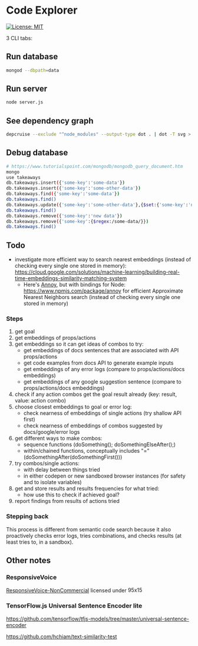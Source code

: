# Code Explorer

[![License: MIT](https://img.shields.io/badge/License-MIT-yellow.svg)](https://opensource.org/licenses/MIT)

3 CLI tabs:

## Run database

```bash
mongod --dbpath=data
```

## Run server

```bash
node server.js
```

## See dependency graph

```bash
depcruise --exclude "^node_modules" --output-type dot . | dot -T svg > dependencygraph.svg; open -a "Firefox" dependencygraph.svg;
```

## Debug database

```bash
# https://www.tutorialspoint.com/mongodb/mongodb_query_document.htm
mongo
use takeaways
db.takeaways.insert({'some-key':'some-data'})
db.takeaways.insert({'some-key':'some-other-data'})
db.takeaways.find({'some-key':'some-data'})
db.takeaways.find()
db.takeaways.update({'some-key':'some-other-data'},{$set:{'some-key':'new data'}})
db.takeaways.find()
db.takeaways.remove({'some-key':'new data'})
db.takeaways.remove({'some-key':{$regex:/some-data/}})
db.takeaways.find()
```

## Todo

- investigate more efficient way to search nearest embeddings (instead of checking every single one stored in memory): <https://cloud.google.com/solutions/machine-learning/building-real-time-embeddings-similarity-matching-system>
  - Here's [Annoy](https://github.com/spotify/annoy), but with bindings for Node: <https://www.npmjs.com/package/annoy> for efficient Approximate Nearest Neighbors search (instead of checking every single one stored in memory)

### Steps

1. get goal
2. get embeddings of props/actions
3. get embeddings so it can get ideas of combos to try:
   - get embeddings of docs sentences that are associated with API props/actions
   - get code examples from docs API to generate example inputs
   - get embeddings of any error logs (compare to props/actions/docs embeddings)
   - get embeddings of any google suggestion sentence (compare to props/actions/docs embeddings)
4. check if any action combos get the goal result already (key: result, value: action combo)
5. choose closest embeddings to goal or error log:
   - check nearness of embeddings of single actions (try shallow API first)
   - check nearness of embeddings of combos suggested by docs/google/error logs
6. get different ways to make combos:
   - sequence functions (doSomething(); doSomethingElseAfter();)
   - within/chained functions, conceptually includes "=" (doSomethingAfter(doSomethingFirst()))
7. try combos/single actions:
   - with delay between things tried
   - in either codepen or new sandboxed browser instances (for safety and to isolate variables)
8. get and store results and results frequencies for what tried:
   - how use this to check if achieved goal?
9. report findings from results of actions tried

### Stepping back

This process is different from semantic code search because it also proactively checks error logs, tries combinations, and checks results (at least tries to, in a sandbox).

## Other notes

### ResponsiveVoice

<div><a href="https://responsivevoice.org">ResponsiveVoice-NonCommercial</a> licensed under <a href="https://creativecommons.org/licenses/by-nc-nd/4.0/"><img title="ResponsiveVoice Text To Speech" src="https://responsivevoice.org/wp-content/uploads/2014/08/95x15.png" alt="95x15" width="95" height="15" /></a></div>

### TensorFlow.js Universal Sentence Encoder lite

<https://github.com/tensorflow/tfjs-models/tree/master/universal-sentence-encoder>

<https://github.com/hchiam/text-similarity-test>
